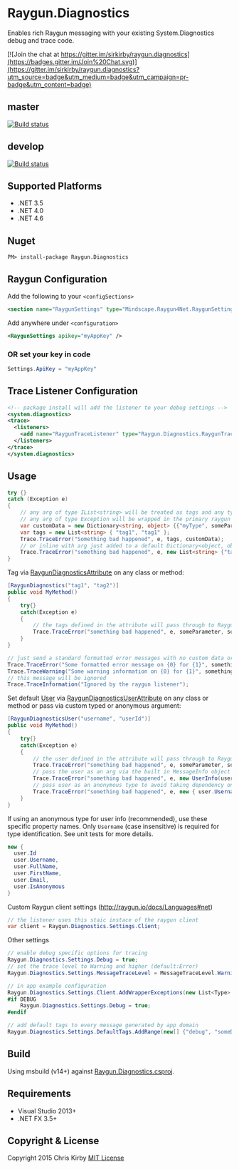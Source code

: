 # Raygun.Diagnostics #

Enables rich Raygun messaging with your existing System.Diagnostics debug and trace code.

[![Join the chat at https://gitter.im/sirkirby/raygun.diagnostics](https://badges.gitter.im/Join%20Chat.svg)](https://gitter.im/sirkirby/raygun.diagnostics?utm_source=badge&utm_medium=badge&utm_campaign=pr-badge&utm_content=badge)

## master ##
[![Build status](https://ci.appveyor.com/api/projects/status/7bk54tsjxp2cakr5/branch/master?svg=true)](https://ci.appveyor.com/project/Authenticom/raygun-diagnostics/branch/master)

## develop ##
[![Build status](https://ci.appveyor.com/api/projects/status/7bk54tsjxp2cakr5/branch/master?svg=true)](https://ci.appveyor.com/project/Authenticom/raygun-diagnostics/branch/develop)

## Supported Platforms

* .NET 3.5
* .NET 4.0
* .NET 4.6

## Nuget ##

`PM> install-package Raygun.Diagnostics`

## Raygun Configuration ##
Add the following to your `<configSections>`

```xml
<section name="RaygunSettings" type="Mindscape.Raygun4Net.RaygunSettings, Mindscape.Raygun4Net" />
```
Add anywhere under `<configuration>`
``` xml
<RaygunSettings apikey="myAppKey" />
```

### OR set your key in code ###

```c#
Settings.ApiKey = "myAppKey"
```

## Trace Listener Configuration ##
```xml
<!-- package install will add the listener to your debug settings -->
<system.diagnostics>
<trace>
  <listeners>
    <add name="RaygunTraceListener" type="Raygun.Diagnostics.RaygunTraceListener, Raygun.Diagnostics" />
  </listeners>
</trace>
</system.diagnostics>
```

## Usage ##

```c#
try {}
catch (Exception e)
{
	// any arg of type IList<string> will be treated as tags and any type of IDictionary will be treated as custom data
	// any arg of type Exception will be wrapped in the primary raygun exception object
	var customData = new Dictionary<string, object> {{"myType", someParameter}};
	var tags = new List<string> { "tag1", "tag1" };
	Trace.TraceError("Something bad happened", e, tags, customData);
	// or inline with arg just added to a default Dictionary<object, object> object
	Trace.TraceError("something bad happened", e, new List<string> {"tag1"}, someParameter, someObject);
}
```
Tag via [RaygunDiagnosticsAttribute](src/Raygun.Diagnostics/RaygunDiagnosticsAttribute.cs) on any class or method:

```c#
[RaygunDiagnostics("tag1", "tag2")]
public void MyMethod()
{
	try{}
	catch(Exception e)
	{
		// the tags defined in the attribute will pass through to Raygun
		Trace.TraceError("something bad happened", e, someParameter, someObject);
	}
}
```

```c#
// just send a standard formatted error messages with no custom data or tags (unless auto tag is enabled)
Trace.TraceError("Some formatted error message on {0} for {1}", something, otherThing);
Trace.TraceWarning("Some warning information on {0} for {1}", something, otherThing);
// this message will be ignored
Trace.TraceInformation("Ignored by the raygun listener");
```

Set default [User](https://raygun.com/blog/2014/01/unique-user-tracking-for-exceptions-and-crashes/) via [RaygunDiagnosticsUserAttribute](src/Raygun.Diagnostics/RaygunDiagnosticsUserAttribute.cs) on any class or method or pass via custom typed or anonymous argument:

```c#
[RaygunDiagnosticsUser("username", "userId")]
public void MyMethod()
{
	try{}
	catch(Exception e)
	{
		// the user defined in the attribute will pass through to Raygun
		Trace.TraceError("something bad happened", e, someParameter, someObject);
		// pass the user as an arg via the built in MessageInfo object
		Trace.TraceError("something bad happened", e, new UserInfo(user.Username) { Fullname = user.FullName, Email = user.Email, Id = user.Id) });
        // pass user as an anonymous type to avoid taking dependency on the library. anon type must contain a property called Username and optionally contain Email, FullName, FirstName, Id, and IsAnonymous
        Trace.TraceError("something bad happened", e, new { user.Username, user.FullName, user.Email, user.Id) });
	}
}
```
If using an anonymous type for user info (recommended), use these specific property names. Only `Username` (case insensitive) is required for type identification. See unit tests for more details.
```c#
new {
  user.Id  
  user.Username, 
  user.FullName,
  user.FirstName,
  user.Email,  
  user.IsAnonymous
}
```

Custom Raygun client settings (http://raygun.io/docs/Languages#net)
```c#
// the listener uses this staic instace of the raygun client
var client = Raygun.Diagnostics.Settings.Client;
```

Other settings
```c#
// enable debug specific options for tracing
Raygun.Diagnostics.Settings.Debug = true;
// set the trace level to Warning and higher (default:Error)
Raygun.Diagnostics.Settings.MessageTraceLevel = MessageTraceLevel.Warning;

// in app example configuration
Raygun.Diagnostics.Settings.Client.AddWrapperExceptions(new List<Type> { typeof(MyCustomWrapperException) }.ToArray());
#if DEBUG
	Raygun.Diagnostics.Settings.Debug = true;
#endif

// add default tags to every message generated by app domain
Raygun.Diagnostics.Settings.DefaultTags.AddRange(new[] {"debug", "someDynamicString"});
```
## Build ##
Using msbuild (v14+) against [Raygun.Diagnostics.csproj](src/Raygun.Diagnostics/Raygun.Diagnostics.csproj).


## Requirements ##
- Visual Studio 2013+
- .NET FX 3.5+

## Copyright & License ##

Copyright 2015 Chris Kirby
[MIT License](LICENSE.txt)
